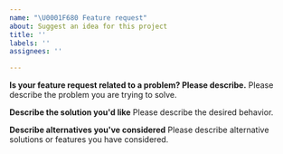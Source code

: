 ```yaml
---
name: "\U0001F680 Feature request"
about: Suggest an idea for this project
title: ''
labels: ''
assignees: ''

---
```


<!--
Thank you for suggesting an idea to make IndyKite better.

Please fill in as much of the template below as you're able.
-->

**Is your feature request related to a problem? Please describe.**
Please describe the problem you are trying to solve.

**Describe the solution you'd like**
Please describe the desired behavior.

**Describe alternatives you've considered**
Please describe alternative solutions or features you have considered.
